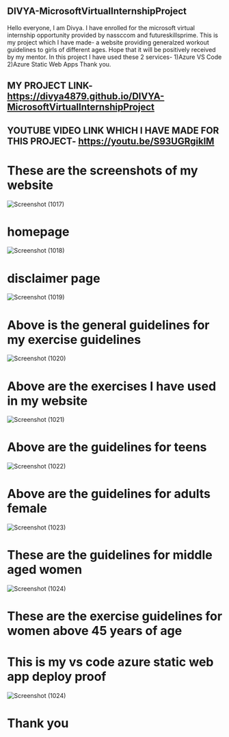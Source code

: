 ## DIVYA-MicrosoftVirtualInternshipProject
Hello everyone, I am Divya.
I have enrolled for the microsoft virtual internship opportunity provided by nassccom and futureskillsprime.
This is my project which I have made- a website providing generalzed workout guidelines to girls of different ages.
Hope that it will be positively received by my mentor.
In this project I have used these 2 services-
1)Azure VS Code
2)Azure Static Web Apps
Thank you.
## MY PROJECT LINK- https://divya4879.github.io/DIVYA-MicrosoftVirtualInternshipProject
## YOUTUBE VIDEO LINK WHICH I HAVE MADE FOR THIS PROJECT- https://youtu.be/S93UGRgiklM
# These are the screenshots of my website
![Screenshot (1017)](https://user-images.githubusercontent.com/86043076/177024368-2416bd12-2433-4c12-b8a6-02b5efaa3290.png)
 # homepage
![Screenshot (1018)](https://user-images.githubusercontent.com/86043076/177024392-6a911b68-7e4c-4086-a2da-408f8a23db85.png)
 # disclaimer page
![Screenshot (1019)](https://user-images.githubusercontent.com/86043076/177024402-ee2fbca4-c5f6-4220-8a94-cebd5607d988.png)
# Above is the general guidelines for my exercise guidelines
![Screenshot (1020)](https://user-images.githubusercontent.com/86043076/177024426-4c3d9a31-9fa1-4352-ab40-0754d8731beb.png)
# Above are the exercises I have used in my website
![Screenshot (1021)](https://user-images.githubusercontent.com/86043076/177024444-ac886728-ad73-43a1-8c9a-b819f1ff48fd.png)
# Above are the guidelines for teens
![Screenshot (1022)](https://user-images.githubusercontent.com/86043076/177024452-d3f101e1-98c6-4f57-a6c4-09829615d5c8.png)
# Above are the guidelines for adults female
![Screenshot (1023)](https://user-images.githubusercontent.com/86043076/177024458-3610a222-5737-41c2-82e4-15e9db76c44f.png)
# These are the guidelines for middle aged women
![Screenshot (1024)](https://user-images.githubusercontent.com/86043076/177024464-b9f88d3b-ff8e-48bd-aec8-2a1747447385.png)
# These are the exercise guidelines for women above 45 years of age

# This is my vs code azure static web app deploy proof

![Screenshot (1024)](https://user-images.githubusercontent.com/86043076/177024686-dd59a43d-56c6-431b-a051-1e9732420ae7.png)

# Thank you
